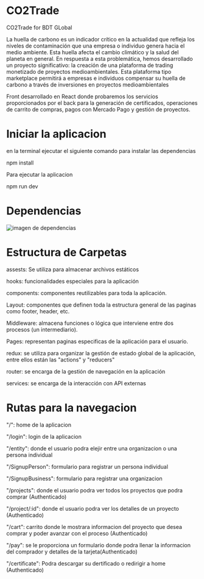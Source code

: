 # CO2Trade

CO2Trade for BDT GLobal

La huella de carbono es un indicador crítico en la actualidad que refleja los niveles de contaminación que una empresa o individuo genera hacia el medio ambiente. Esta huella afecta el cambio climático y la salud del planeta en general. En respuesta a esta problemática, hemos desarrollado un proyecto significativo: la creación de una plataforma de trading monetizado de proyectos medioambientales. Esta plataforma tipo marketplace permitirá a empresas e individuos compensar su huella de carbono a través de inversiones en proyectos medioambientales

Front desarrollado en React donde probaremos los servicios proporcionados por el back para la generación de certificados, operaciones de carrito de compras, pagos con Mercado Pago y gestión de proyectos.

# Iniciar la aplicacion
en la terminal ejecutar el siguiente comando para instalar las dependencias

npm install

Para ejecutar la aplicacion 

npm run dev 

# Dependencias
![imagen de dependencias](https://ik.imagekit.io/900hpd9ky/CO2/Captura%20de%20pantalla%202023-11-29%20121056.png?updatedAt=1701270796527)


# Estructura de Carpetas
assests: Se utiliza para almacenar archivos estáticos

hooks: funcionalidades especiales para la aplicación

components: componentes reutilizables para toda la aplicación.

Layout: componentes que definen toda la estructura general de las paginas como footer, header, etc.

Middleware: almacena funciones o lógica que interviene entre dos procesos (un intermediario).

Pages: representan paginas especificas de la aplicación para el usuario.

redux: se utiliza para organizar la gestión de estado global de la aplicación, entre ellos están las "actions" y "reducers"

router: se encarga de la gestión de navegación en la aplicación

services: se encarga de la interacción con API externas


# Rutas para la navegacion

"/": home de la aplicacion

"/login": login de la aplicacion

"/entity": donde el usuario podra elejir entre una organizacion o una persona individual

"/SignupPerson": formulario para registrar un persona individual

"/SignupBusiness": formulario para registrar una organizacion

"/projects": donde el usuario podra ver todos los proyectos que podra comprar (Authenticado)

"/project/:id": donde el usuario podra ver los detalles de un proyecto (Authenticado)

"/cart": carrito donde le mostrara informacion del proyecto que desea comprar y poder avanzar con el proceso (Authenticado)

"/pay": se le proporciona un formulario donde podra llenar la informacion del comprador y detalles de la tarjeta(Authenticado)

"/certificate": Podra descargar su dertificado o redirigir a home (Authenticado)


